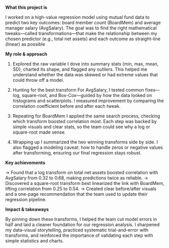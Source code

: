 **What this project is**

I worked on a high-value regression model using mutual fund data to predict two key outcomes: 
board member count (BoardMem) and average manager salary (AvgSalary). The goal was to find the 
right mathematical tweaks—called transformations—that make the relationship between my chosen predictor 
(e.g., total net assets) and each outcome as straight-line (linear) as possible

**My role & approach**

1) Explored the raw variable
I dove into summary stats (min, max, mean, SD), charted its shape, and flagged any outliers.
This helped me understand whether the data was skewed or had extreme values that could throw off a model.

2) Hunting for the best transform
For AvgSalary, I tested common fixes—log, square-root, and Box-Cox—guided by how the data looked on histograms and scatterplots.
I measured improvement by comparing the correlation coefficient before and after each tweak.

3) Repeating for BoardMem
I applied the same search process, checking which transform boosted correlation most.
Each step was backed by simple visuals and clear stats, so the team could see why a log or square-root made sense.

4) Wrapping up
I summarized the two winning transforms side by side.
I also flagged a modeling caveat: how to handle zeros or negative values after transforming, ensuring our final regression stays robust.

**Key achievements**

-> Found that a log transform on total net assets boosted correlation with AvgSalary from 0.32 to 0.68, making predictions twice as reliable.
-> Discovered a square-root transform best linearized the link with BoardMem, lifting correlation from 0.25 to 0.54.
-> Created clear before/after visuals and a one-page recommendation that the team used to update their regression pipeline.

**Impact & takeaways**

By pinning down these transforms, I helped the team cut model errors in half and laid a cleaner foundation for our regression analysis. 
I sharpened my data-visual storytelling, practiced systematic trial-and-error with transforms, and reinforced the importance of 
validating each step with simple statistics and charts.

